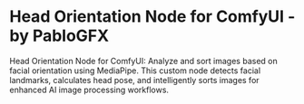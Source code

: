 # Head Orientation Node for ComfyUI - by PabloGFX
 Head Orientation Node for ComfyUI: Analyze and sort images based on facial orientation using MediaPipe. This custom node detects facial landmarks, calculates head pose, and intelligently sorts images for enhanced AI image processing workflows.
